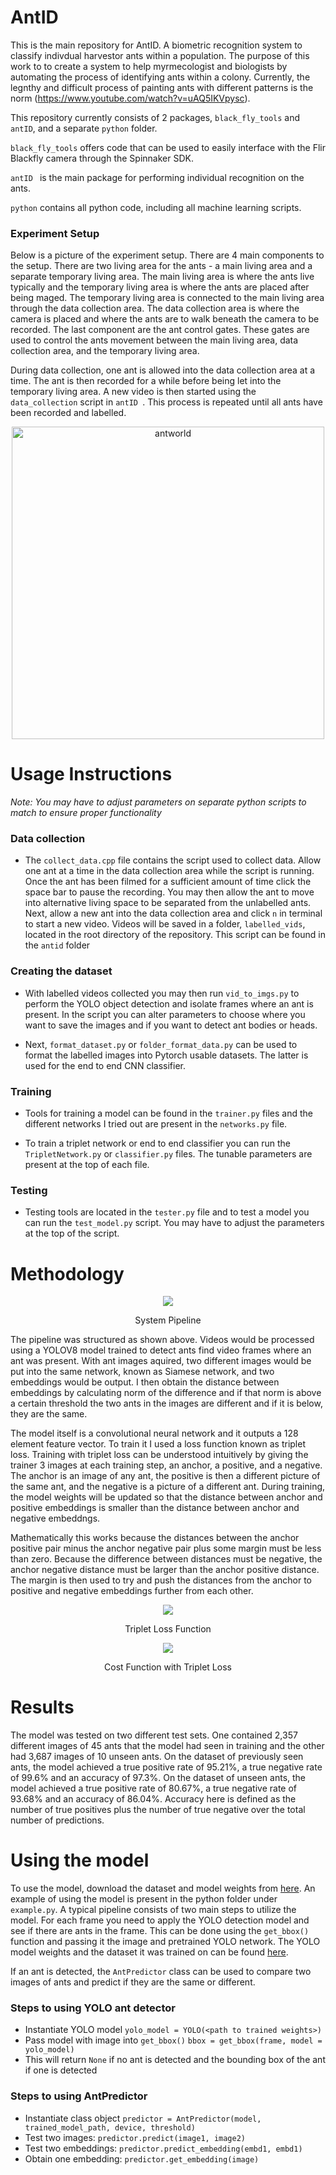 # AntID
This is the main repository for AntID. A biometric recognition system to classify indivdual harvestor ants
within a population. The purpose of this work to to create a system to help myrmecologist and biologists
by automating the process of identifying ants within a colony. Currently, the legnthy and difficult 
process of painting ants with different patterns is the norm (https://www.youtube.com/watch?v=uAQ5IKVpysc).

This repository currently consists of 2 packages, `black_fly_tools` and `antID`, and a separate `python`
folder. 

`black_fly_tools` offers code that can be used to easily interface with the Flir Blackfly camera 
through the Spinnaker SDK.

`antID ` is the main package for performing individual recognition on the ants. 

`python` contains all python code, including all machine learning scripts.

### Experiment Setup
Below is a picture of the experiment setup. There are 4 main components to the setup. There are two
living area for the ants - a main living area and a separate temporary living area. The main living 
area is where the ants live typically and the temporary living area is where the ants are placed
after being maged. The temporary living area is connected to the main living area through the data 
collection area. The data collection area is where the camera is placed and where the ants are to walk
beneath the camera to be recorded. The last component are the ant control gates. These gates are used
to control the ants movement between the main living area, data collection area, and the temporary 
living area.

During data collection, one ant is allowed into the data collection area at a time. The ant is then
recorded for a while before being let into the temporary living area. A new video is then started using
the `data_collection` script in `antID `. This process is repeated until all ants have been recorded
and labelled.

<div align="center"><img src="https://github.com/oubrejames/antID/assets/46512429/eccbc9bd-b9c9-41ef-b49e-66b22ec4af2d" alt="antworld" width="500"/></div>

# Usage Instructions
_Note: You may have to adjust parameters on separate python scripts to match to ensure proper functionality_

### Data collection
* The `collect_data.cpp` file contains the script used to collect data. Allow one ant at a time in the
data collection area while the script is running. Once the ant has been filmed for a sufficient amount
of time click the space bar to pause the recording. You may then allow the ant to move into alternative 
living space to be separated from the unlabelled ants. Next, allow a new ant into the data collection
area and click `n` in terminal to start a new video. Videos will be saved in a folder, `labelled_vids`,
located in the root directory of the repository. This script can be found in the `antid` folder

### Creating the dataset
* With labelled videos collected you may then run `vid_to_imgs.py` to perform the YOLO object detection
and isolate frames where an ant is present. In the script you can alter parameters to choose where you want
to save the images and if you want to detect ant bodies or heads.

* Next, `format_dataset.py` or `folder_format_data.py` can be used to format the labelled images into
Pytorch usable datasets. The latter is used for the end to end CNN classifier.

### Training
* Tools for training a model can be found in the `trainer.py` files and the different networks I tried
out are present in the `networks.py` file.

* To train a triplet network or end to end classifier you can run the `TripletNetwork.py` or `classifier.py`
files. The tunable parameters are present at the top of each file.

### Testing
* Testing tools are located in the `tester.py` file and to test a model you can run the `test_model.py`
script. You may have to adjust the parameters at the top of the script. 


# Methodology

<p align = "center"><img src="https://github.com/oubrejames/antID/assets/46512429/c10ccb0f-a427-44be-b271-7a9c534163ca" /></p>
<p align = "center">System Pipeline</p>
 

The pipeline was structured as shown above. Videos would be processed using a YOLOV8 model trained to
detect ants find video frames where an ant was present. With ant images aquired, two different images 
would be put into the same network, known as Siamese network, and two embeddings would be output. I then 
obtain the distance between embeddings by calculating norm of the difference and if that norm is 
above a certain threshold the two ants in the images are different and if it is below, they are the same.


The model itself is a convolutional neural network and it outputs a 128 element feature vector. To train 
it I used a loss function known as triplet loss. Training with triplet loss can be understood intuitively 
by giving the trainer 3 images at each training step, an anchor, a positive, and a negative. The 
anchor is an image of any ant, the positive is then a different picture of the same ant, and the negative
is a picture of a different ant. During training, the model weights will be updated so that the
distance between anchor and positive embeddings is smaller than the distance between anchor and 
negative embeddngs.


Mathematically this works because the distances between the anchor positive pair minus the anchor 
negative pair plus some margin must be less than zero. Because the difference between distances must 
be negative, the anchor negative distance must be larger than the anchor positive distance. The 
margin is then used to try and push the distances from the anchor to positive and negative embeddings 
further from each other.

<p align = "center"><img src="https://github.com/oubrejames/antID/assets/46512429/9692bb97-9344-4ca4-9df5-629caa8e4fd8" /></p>
<p align = "center">Triplet Loss Function</p>

<p align = "center"><img src="https://github.com/oubrejames/antID/assets/46512429/5f83b33c-1a04-4203-a70d-9ffd9ba439ca" /></p>
<p align = "center">Cost Function with Triplet Loss</p>

# Results
The model was tested on two different test sets. One contained 2,357 different images of 45 ants that the model had seen in training and the other had 3,687 images of 10 unseen ants. On the dataset of previously
seen ants, the model achieved a true positive rate of 95.21%, a true negative rate of 99.6% and an accuracy
of 97.3%. On the dataset of unseen ants, the model achieved a true positive rate of 80.67%, a true negative rate of 93.68% and an accuracy of 86.04%. Accuracy here is defined as the number of true positives plus the number of true negative over the total number of predictions. 

# Using the model
To use the model, download the dataset and model weights from <a href="https://drive.google.com/drive/folders/1IdkzqJttv8UfrybvgaZVlwL1lh68mWAv?usp=sharing">here</a>.
An example of using the model is present in the python folder under `example.py`. A typical pipeline consists of two main steps to utilize the model. For each frame you need to apply the YOLO detection model and see if there are ants in the frame. This can be done using the `get_bbox()` function and passing it the image and pretrained
YOLO network. The YOLO model weights and the dataset it was trained on can be found <a href="https://drive.google.com/drive/folders/1IdkzqJttv8UfrybvgaZVlwL1lh68mWAv?usp=sharing">here</a>.

If an ant is detected, the `AntPredictor` class can be used to compare two images of ants and predict
if they are the same or different.

### Steps to using YOLO ant detector
* Instantiate YOLO model `yolo_model = YOLO(<path to trained weights>)`
* Pass model with image into `get_bbox()` `bbox = get_bbox(frame, model = yolo_model)`
* This will return `None` if no ant is detected and the bounding box of the ant if one is detected

### Steps to using AntPredictor
* Instantiate class object `predictor = AntPredictor(model, trained_model_path, device, threshold)`
* Test two images: `predictor.predict(image1, image2)`
* Test two embeddings: `predictor.predict_embedding(embd1, embd1)`
* Obtain one embedding: `predictor.get_embedding(image)`